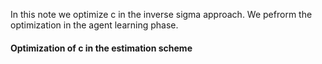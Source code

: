 In this note we optimize c in the inverse sigma approach. We pefrorm the optimization in the agent learning phase. 

#### Optimization of c in the estimation scheme
